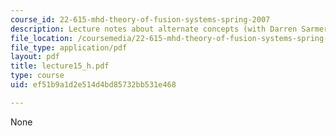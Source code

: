 ```yaml
---
course_id: 22-615-mhd-theory-of-fusion-systems-spring-2007
description: Lecture notes about alternate concepts (with Darren Sarmer).
file_location: /coursemedia/22-615-mhd-theory-of-fusion-systems-spring-2007/ef51b9a1d2e514d4bd85732bb531e468_lecture15_h.pdf
file_type: application/pdf
layout: pdf
title: lecture15_h.pdf
type: course
uid: ef51b9a1d2e514d4bd85732bb531e468

---
```

None